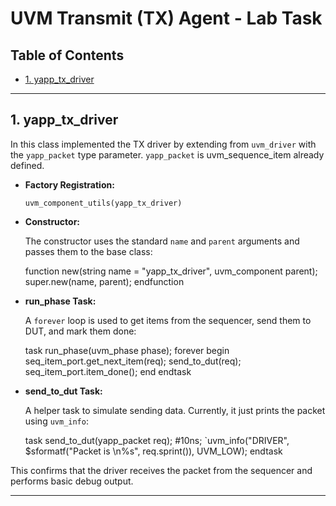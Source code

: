 # UVM Transmit (TX) Agent - Lab Task

## Table of Contents
- [1. yapp_tx_driver](#1-yapp_tx_driver)

---

## 1. yapp_tx_driver

In this class implemented the TX driver by extending from `uvm_driver` with the `yapp_packet` type parameter. `yapp_packet` is uvm_sequence_item already defined.

- **Factory Registration:**

  `uvm_component_utils(yapp_tx_driver)`

- **Constructor:**

  The constructor uses the standard `name` and `parent` arguments and passes them to the base class:

  function new(string name = "yapp_tx_driver", uvm_component parent);
      super.new(name, parent);
  endfunction

- **run_phase Task:**

  A `forever` loop is used to get items from the sequencer, send them to DUT, and mark them done:

  task run_phase(uvm_phase phase);
      forever begin
          seq_item_port.get_next_item(req);
          send_to_dut(req);
          seq_item_port.item_done();
      end
  endtask

- **send_to_dut Task:**

  A helper task to simulate sending data. Currently, it just prints the packet using `uvm_info`:

  task send_to_dut(yapp_packet req);
      #10ns;
      `uvm_info("DRIVER", $sformatf("Packet is \n%s", req.sprint()), UVM_LOW);
  endtask

This confirms that the driver receives the packet from the sequencer and performs basic debug output.

---
